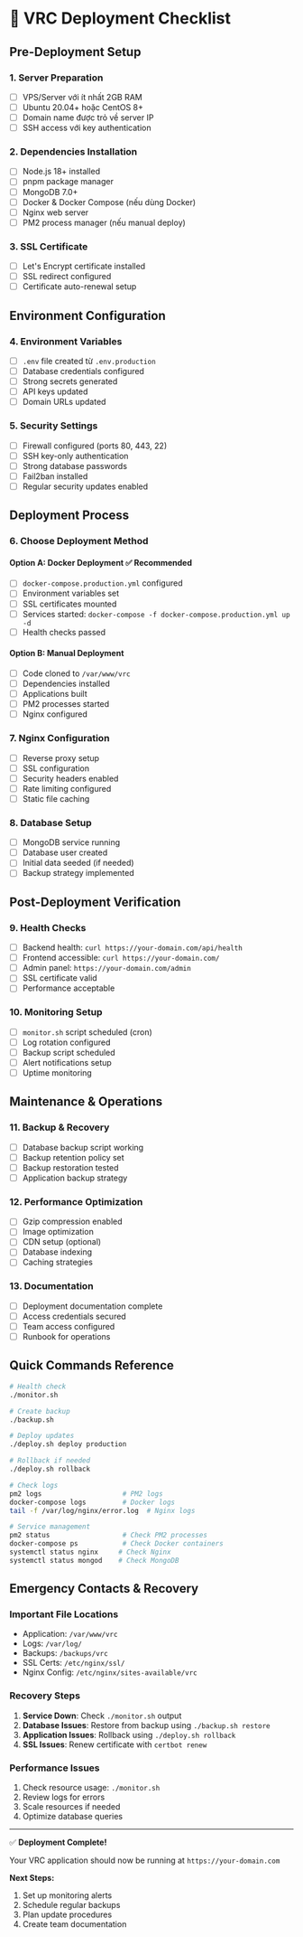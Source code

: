 # 🚀 VRC Deployment Checklist

## Pre-Deployment Setup

### 1. Server Preparation
- [ ] VPS/Server với ít nhất 2GB RAM
- [ ] Ubuntu 20.04+ hoặc CentOS 8+
- [ ] Domain name được trỏ về server IP
- [ ] SSH access với key authentication

### 2. Dependencies Installation
- [ ] Node.js 18+ installed
- [ ] pnpm package manager
- [ ] MongoDB 7.0+
- [ ] Docker & Docker Compose (nếu dùng Docker)
- [ ] Nginx web server
- [ ] PM2 process manager (nếu manual deploy)

### 3. SSL Certificate
- [ ] Let's Encrypt certificate installed
- [ ] SSL redirect configured
- [ ] Certificate auto-renewal setup

## Environment Configuration

### 4. Environment Variables
- [ ] `.env` file created từ `.env.production`
- [ ] Database credentials configured
- [ ] Strong secrets generated
- [ ] API keys updated
- [ ] Domain URLs updated

### 5. Security Settings
- [ ] Firewall configured (ports 80, 443, 22)
- [ ] SSH key-only authentication
- [ ] Strong database passwords
- [ ] Fail2ban installed
- [ ] Regular security updates enabled

## Deployment Process

### 6. Choose Deployment Method

#### Option A: Docker Deployment ✅ Recommended
- [ ] `docker-compose.production.yml` configured
- [ ] Environment variables set
- [ ] SSL certificates mounted
- [ ] Services started: `docker-compose -f docker-compose.production.yml up -d`
- [ ] Health checks passed

#### Option B: Manual Deployment
- [ ] Code cloned to `/var/www/vrc`
- [ ] Dependencies installed
- [ ] Applications built
- [ ] PM2 processes started
- [ ] Nginx configured

### 7. Nginx Configuration
- [ ] Reverse proxy setup
- [ ] SSL configuration
- [ ] Security headers enabled
- [ ] Rate limiting configured
- [ ] Static file caching

### 8. Database Setup
- [ ] MongoDB service running
- [ ] Database user created
- [ ] Initial data seeded (if needed)
- [ ] Backup strategy implemented

## Post-Deployment Verification

### 9. Health Checks
- [ ] Backend health: `curl https://your-domain.com/api/health`
- [ ] Frontend accessible: `curl https://your-domain.com/`
- [ ] Admin panel: `https://your-domain.com/admin`
- [ ] SSL certificate valid
- [ ] Performance acceptable

### 10. Monitoring Setup
- [ ] `monitor.sh` script scheduled (cron)
- [ ] Log rotation configured
- [ ] Backup script scheduled
- [ ] Alert notifications setup
- [ ] Uptime monitoring

## Maintenance & Operations

### 11. Backup & Recovery
- [ ] Database backup script working
- [ ] Backup retention policy set
- [ ] Backup restoration tested
- [ ] Application backup strategy

### 12. Performance Optimization
- [ ] Gzip compression enabled
- [ ] Image optimization
- [ ] CDN setup (optional)
- [ ] Database indexing
- [ ] Caching strategies

### 13. Documentation
- [ ] Deployment documentation complete
- [ ] Access credentials secured
- [ ] Team access configured
- [ ] Runbook for operations

## Quick Commands Reference

```bash
# Health check
./monitor.sh

# Create backup
./backup.sh

# Deploy updates
./deploy.sh deploy production

# Rollback if needed
./deploy.sh rollback

# Check logs
pm2 logs                    # PM2 logs
docker-compose logs         # Docker logs
tail -f /var/log/nginx/error.log  # Nginx logs

# Service management
pm2 status                  # Check PM2 processes
docker-compose ps           # Check Docker containers
systemctl status nginx     # Check Nginx
systemctl status mongod    # Check MongoDB
```

## Emergency Contacts & Recovery

### Important File Locations
- Application: `/var/www/vrc`
- Logs: `/var/log/`
- Backups: `/backups/vrc`
- SSL Certs: `/etc/nginx/ssl/`
- Nginx Config: `/etc/nginx/sites-available/vrc`

### Recovery Steps
1. **Service Down**: Check `./monitor.sh` output
2. **Database Issues**: Restore from backup using `./backup.sh restore`
3. **Application Issues**: Rollback using `./deploy.sh rollback`
4. **SSL Issues**: Renew certificate with `certbot renew`

### Performance Issues
1. Check resource usage: `./monitor.sh`
2. Review logs for errors
3. Scale resources if needed
4. Optimize database queries

---

✅ **Deployment Complete!** 

Your VRC application should now be running at `https://your-domain.com`

**Next Steps:**
1. Set up monitoring alerts
2. Schedule regular backups
3. Plan update procedures
4. Create team documentation
